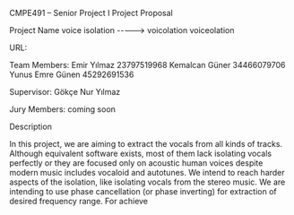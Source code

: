 

CMPE491 – Senior Project I
Project Proposal



Project Name
	voice   isolation -----> voicolation  voiceolation


URL:

Team Members:
Emir Yılmaz		23797519968
Kemalcan Güner	34466079706
Yunus Emre Günen	45292691536

Supervisor: 
Gökçe Nur Yılmaz

Jury Members:
coming 
soon

Description

In this project, we are aiming to extract the vocals from all kinds of tracks. Although  equivalent software exists, most of them lack isolating vocals perfectly or they are focused only on acoustic human voices despite modern music includes vocaloid and autotunes. We intend to reach harder aspects of the isolation, like isolating vocals from the stereo music. We are intending to use phase cancellation (or phase inverting) for extraction of desired frequency range. For achieve 
